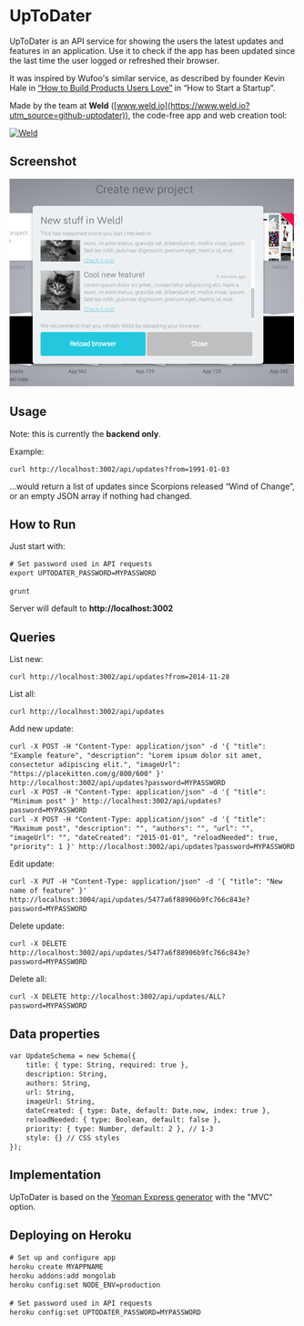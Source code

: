 # UpToDater

UpToDater is an API service for showing the users the latest updates and features in an application. Use it to check if the app has been updated since the last time the user logged or refreshed their browser.

It was inspired by Wufoo's similar service, as described by founder Kevin Hale in [“How to Build Products Users Love”](http://startupclass.samaltman.com/courses/lec07/) in “How to Start a Startup”.


Made by the team at **Weld** ([www.weld.io](https://www.weld.io?utm_source=github-uptodater)), the code-free app and web creation tool:

[![Weld](https://s3-eu-west-1.amazonaws.com/weld-social-and-blog/gif/weld_explained.gif)](https://www.weld.io?utm_source=github-uptodater)


## Screenshot

![UpToDater example](example.png)

## Usage

Note: this is currently the **backend only**.

Example:

	curl http://localhost:3002/api/updates?from=1991-01-03

...would return a list of updates since Scorpions released “Wind of Change”, or an empty JSON array if nothing had changed.

## How to Run

Just start with:

	# Set password used in API requests
	export UPTODATER_PASSWORD=MYPASSWORD

	grunt

Server will default to **http://localhost:3002**

## Queries

List new:

	curl http://localhost:3002/api/updates?from=2014-11-28

List all:

	curl http://localhost:3002/api/updates

Add new update:

	curl -X POST -H "Content-Type: application/json" -d '{ "title": "Example feature", "description": "Lorem ipsum dolor sit amet, consectetur adipiscing elit.", "imageUrl": "https://placekitten.com/g/800/600" }' http://localhost:3002/api/updates?password=MYPASSWORD
	curl -X POST -H "Content-Type: application/json" -d '{ "title": "Minimum post" }' http://localhost:3002/api/updates?password=MYPASSWORD
	curl -X POST -H "Content-Type: application/json" -d '{ "title": "Maximum post", "description": "", "authors": "", "url": "", "imageUrl": "", "dateCreated": "2015-01-01", "reloadNeeded": true, "priority": 1 }' http://localhost:3002/api/updates?password=MYPASSWORD

Edit update:

	curl -X PUT -H "Content-Type: application/json" -d '{ "title": "New name of feature" }' http://localhost:3004/api/updates/5477a6f88906b9fc766c843e?password=MYPASSWORD

Delete update:

	curl -X DELETE http://localhost:3002/api/updates/5477a6f88906b9fc766c843e?password=MYPASSWORD

Delete all:

	curl -X DELETE http://localhost:3002/api/updates/ALL?password=MYPASSWORD

## Data properties

	var UpdateSchema = new Schema({
		title: { type: String, required: true },
		description: String,
		authors: String,
		url: String,
		imageUrl: String,
		dateCreated: { type: Date, default: Date.now, index: true },
		reloadNeeded: { type: Boolean, default: false },
		priority: { type: Number, default: 2 }, // 1-3
		style: {} // CSS styles
	});

## Implementation

UpToDater is based on the [Yeoman Express generator](https://github.com/petecoop/generator-express) with the "MVC" option.

## Deploying on Heroku

	# Set up and configure app
	heroku create MYAPPNAME
	heroku addons:add mongolab
	heroku config:set NODE_ENV=production

	# Set password used in API requests
	heroku config:set UPTODATER_PASSWORD=MYPASSWORD
